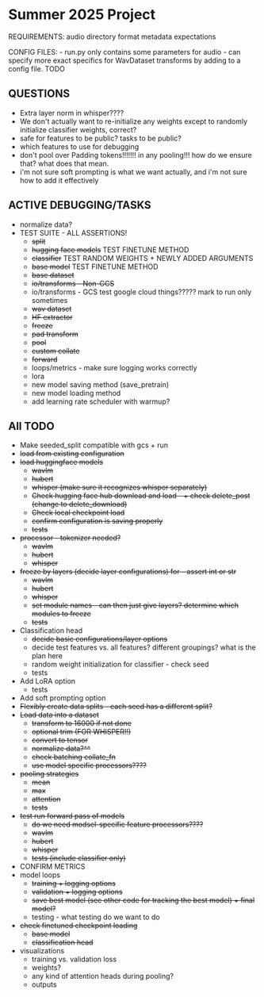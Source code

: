 # Summer 2025 Project
REQUIREMENTS:
    audio directory format
    metadata expectations

CONFIG FILES:
    - run.py only contains some parameters for audio
    - can specify more exact specifics for WavDataset transforms by adding to a config file. TODO

## QUESTIONS
* Extra layer norm in whisper????
* We don't actually want to re-initialize any weights except to randomly initialize classifier weights, correct? 
* safe for features to be public? tasks to be public?
* which features to use for debugging
* don't pool over Padding tokens!!!!!!! in any pooling!!! how do we ensure that? what does that mean. 
* i'm not sure soft prompting is what we want actually, and i'm not sure how to add it effectively

## ACTIVE DEBUGGING/TASKS
* normalize data?
* TEST SUITE - ALL ASSERTIONS!
    * ~~split~~
    * ~~hugging face models~~ TEST FINETUNE METHOD
    * ~~classifier~~ TEST RANDOM WEIGHTS + NEWLY ADDED ARGUMENTS
    * ~~base model~~ TEST FINETUNE METHOD
    * ~~base dataset~~
    * ~~io/transforms - Non-GCS~~
    * io/transforms - GCS test google cloud things????? mark to run only sometimes
    * ~~wav dataset~~
    * ~~HF extractor~~
    * ~~freeze~~ 
    * ~~pad transform~~
    * ~~pool~~
    * ~~custom collate~~
    * ~~forward~~
    * loops/metrics - make sure logging works correctly
    * lora
    * new model saving method (save_pretrain)
    * new model loading method
    * add learning rate scheduler with warmup?

## All TODO
* Make seeded_split compatible with gcs + run
* ~~load from existing configuration~~
* ~~load huggingface models~~ 
    * ~~wavlm~~
    * ~~hubert~~
    * ~~whisper (make sure it recognizes whisper separately)~~
    * ~~Check hugging face hub download and load - + check delete_post (change to delete_download)~~
    * ~~Check local checkpoint load~~
    * ~~confirm configuration is saving properly~~
    * ~~tests~~
* ~~processor - tokenizer needed?~~
    * ~~wavlm~~
    * ~~hubert~~
    * ~~whisper~~
* ~~freeze by layers (decide layer configurations) for -  assert int or str~~
    * ~~wavlm~~
    * ~~hubert~~
    * ~~whisper~~
    * ~~set module names - can then just give layers? determine which modules to freeze~~
    * ~~tests~~
* Classification head 
    * ~~decide basic configurations/layer options~~
    * decide test features vs. all features? different groupings? what is the plan here
    * random weight initialization for classifier - check seed
    * tests
* Add LoRA option
    * tests
* Add soft prompting option 
* ~~Flexibly create data splits - each seed has a different split?~~ 
* ~~Load data into a dataset~~
    * ~~transform to 16000 if not done~~
    * ~~optional trim (FOR WHISPER!!)~~
    * ~~convert to tensor~~
    * ~~normalize data?^^~~
    * ~~check batching collate_fn~~
    * ~~use model specific processors????~~
* ~~pooling strategies~~
    * ~~mean~~
    * ~~max~~
    * ~~attention~~
    * ~~tests~~
* ~~test run forward pass of models~~
    * ~~do we need modsel-specific feature processors????~~
    * ~~wavlm~~
    * ~~hubert~~
    * ~~whisper~~
    * ~~tests (include classifier only)~~
* CONFIRM METRICS
* model loops
    * ~~training + logging options~~
    * ~~validation + logging options~~
    * ~~save best model (see other code for tracking the best model) + final model?~~ 
    * testing - what testing do we want to do 
* ~~check finetuned checkpoint loading~~
    * ~~base model~~
    * ~~classification head~~
* visualizations 
    * training vs. validation loss
    * weights? 
    * any kind of attention heads during pooling?
    * outputs


